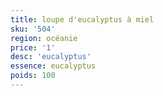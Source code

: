 ```yaml
---
title: loupe d'eucalyptus à miel 
sku: '504'
region: océanie
price: '1'
desc: 'eucalyptus'
essence: eucalyptus
poids: 100
---
```

